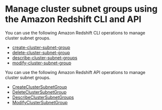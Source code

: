 # Manage cluster subnet groups using the Amazon Redshift CLI and API<a name="manage-cluster-subnet-groups-api-cli"></a>

You can use the following Amazon Redshift CLI operations to manage cluster subnet groups\.
+ [create\-cluster\-subnet\-group](https://docs.aws.amazon.com/cli/latest/reference/redshift/create-cluster-subnet-group.html)
+ [delete\-cluster\-subnet\-group](https://docs.aws.amazon.com/cli/latest/reference/redshift/delete-cluster-subnet-group.html)
+ [describe\-cluster\-subnet\-groups](https://docs.aws.amazon.com/cli/latest/reference/redshift/describe-cluster-subnet-groups.html)
+ [modify\-cluster\-subnet\-group](https://docs.aws.amazon.com/cli/latest/reference/redshift/modify-cluster-subnet-group.html)

You can use the following Amazon Redshift API operations to manage cluster subnet groups\.
+ [CreateClusterSubnetGroup](https://docs.aws.amazon.com/redshift/latest/APIReference/API_CreateClusterSubnetGroup.html)
+ [DeleteClusterSubnetGroup](https://docs.aws.amazon.com/redshift/latest/APIReference/API_DeleteClusterSubnetGroup.html)
+ [DescribeClusterSubnetGroups](https://docs.aws.amazon.com/redshift/latest/APIReference/API_DescribeClusterSubnetGroups.html)
+ [ModifyClusterSubnetGroup](https://docs.aws.amazon.com/redshift/latest/APIReference/API_ModifyClusterSubnetGroup.html)